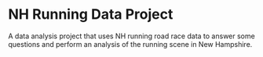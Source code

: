 # NH Running Data Project
  A data analysis project that uses NH running road race data to answer some questions and perform an analysis of the running scene in New Hampshire.
  
